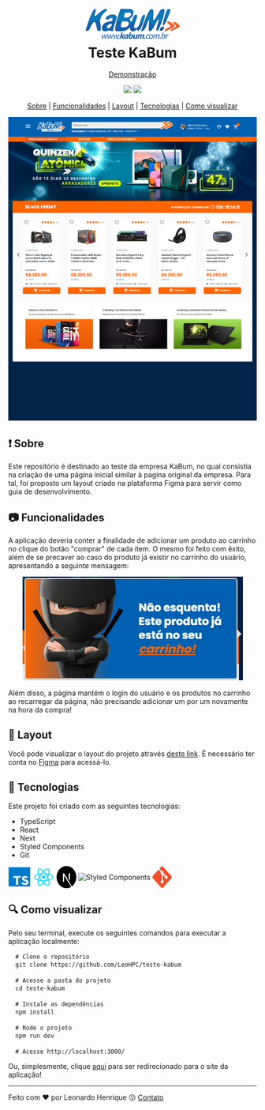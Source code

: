 <h1 align="center">
  <img src="https://raw.githubusercontent.com/LeoHPC/teste-kabum/b03bde245f7e6cbe9cfc570fb1a427b193517a64/public/images/logo.svg" width="200">
  <br>
  Teste KaBum
</h1>

<p align="center">
  <a href="https://teste-kabum.vercel.app">Demonstração</a>
</p>

<p align="center">
  <img src="https://img.shields.io/github/languages/top/leohpc/teste-kabum">
  <img src="https://img.shields.io/github/stars/leohpc/teste-kabum">
</p>

<p align="center">
  <a href="#exclamation-sobre">Sobre</a> | <a href="#camera-funcionalidades">Funcionalidades</a> | <a href="#newspaper-layout">Layout</a> | <a href="#rocket-tecnologias">Tecnologias</a> | <a href="#mag-como-visualizar">Como visualizar</a>
</p>

<img src="https://raw.githubusercontent.com/LeoHPC/teste-kabum/main/src/demo/demo_01.png">

## :exclamation: Sobre

Este repositório é destinado ao teste da empresa KaBum, no qual consistia na criação de uma página inicial similar à pagina original da empresa. Para tal, foi proposto um layout criado na plataforma Figma para servir como guia de desenvolvimento.

## :camera: Funcionalidades

A aplicação deveria conter a finalidade de adicionar um produto ao carrinho no clique do botão "comprar" de cada item. O mesmo foi feito com êxito, além de se precaver ao caso do produto já existir no carrinho do usuário, apresentando a seguinte mensagem:

<div align="center">
  <img src="https://raw.githubusercontent.com/LeoHPC/teste-kabum/main/src/demo/demo_02.png">
</div>

Além disso, a página mantém o login do usuário e os produtos no carrinho ao recarregar da página, não precisando adicionar um por um novamente na hora da compra!

## :newspaper: Layout

Você pode visualizar o layout do projeto através [deste link](https://www.figma.com/file/XQ1KqEcyYtdw0GRcu4MkPf/kabum-home?node-id=62%3A7174). É necessário ter conta no [Figma](http://figma.com/) para acessá-lo.

## :rocket: Tecnologias

Este projeto foi criado com as seguintes tecnologias:

- TypeScript
- React
- Next
- Styled Components
- Git

<div style="display: inline_block">
    <img align="center" alt="TypeScript" height="40" width="45" src="https://github.com/devicons/devicon/blob/master/icons/typescript/typescript-original.svg">
    <img align="center" alt="ReactJS" height="45" width="45" src="https://github.com/vscode-icons/vscode-icons/blob/master/icons/file_type_reactjs.svg">
    <img align="center" alt="Nextjs" height="45" width="40" src="https://github.com/devicons/devicon/blob/master/icons/nextjs/nextjs-original.svg" />
    <img align="center" alt="Styled Components" height="45" width="45" src="https://www.styled-components.com/atom.png" />
    <img align="center" alt="Git" height="45" width="40" src="https://github.com/devicons/devicon/blob/master/icons/git/git-original.svg" />
</div>

## :mag: Como visualizar

Pelo seu terminal, execute os seguintes comandos para executar a aplicação localmente:
```shell
  # Clone o repositório
  git clone https://github.com/LeoHPC/teste-kabum
  
  # Acesse a pasta do projeto
  cd teste-kabum
  
  # Instale as dependências 
  npm install
  
  # Rode o projeto
  npm run dev
  
  # Acesse http://localhost:3000/
```
Ou, simplesmente, clique <a href="https://teste-kabum.vercel.app">aqui</a> para ser redirecionado para o site da aplicação!

---

Feito com ❤ por Leonardo Henrique :kissing: [Contato](https://www.linkedin.com/in/leonardo-henrique-33a3ab210)
